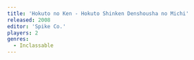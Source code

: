 ```yaml
---
title: 'Hokuto no Ken - Hokuto Shinken Denshousha no Michi'
released: 2008
editor: 'Spike Co.'
players: 2
genres:
  - Inclassable
---
```

